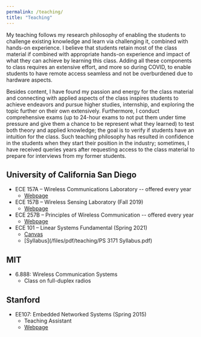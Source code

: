 ```yaml
---
permalink: /teaching/
title: "Teaching"
---
```


My teaching follows my research philosophy of enabling the students to challenge existing knowledge and learn via challenging it, combined with hands-on experience. I believe that students retain most of the class material if combined with appropriate hands-on experience and impact of what they can achieve by learning this class. Adding all these components to class requires an extensive effort, and more so during COVID, to enable students to have remote access seamless and not be overburdened due to hardware aspects. 

Besides content, I have found my passion and energy for the class material and connecting with applied aspects of the class inspires students to achieve endeavors and pursue higher studies, internship, and exploring the topic further on their own extensively. Furthermore, I conduct comprehensive exams (up to 24-hour exams to not put them under time pressure and give them a chance to be represent what they learned) to test both theory and applied knowledge; the goal is to verify if students have an intuition for the class. Such teaching philosophy has resulted in confidence in the students when they start their position in the industry; sometimes, I have received queries years after requesting access to the class material to prepare for interviews from my former students. 



## University of California San Diego

- ECE 157A – Wireless Communications Laboratory -- offered every year
    + [Webpage](https://web.eng.ucsd.edu/~dineshb/ECE157A)
- ECE 157B – Wireless Sensing Laboratory  (Fall 2019)
    + [Webpage](https://web.eng.ucsd.edu/~dineshb/ECE157B)
- ECE 257B – Principles of Wireless Communication -- offered every year
    + [Webpage](https://web.eng.ucsd.edu/~dineshb/ECE257B)
- ECE 101 – Linear Systems Fundamental (Spring 2021)
    + [Canvas](https://web.eng.ucsd.edu/~dineshb/ECE157A)
    + [Syllabus](/files/pdf/teaching/PS 3171 Syllabus.pdf)



## MIT
- 6.888: Wireless Communication Systems
    +  Class on full-duplex radios

## Stanford
- EE107: Embedded Networked Systems (Spring 2015)
    + Teaching Assistant 
    - [Webpage](https://web.stanford.edu/class/ee107/)
